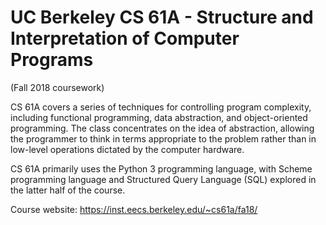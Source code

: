 # UC Berkeley CS 61A - Structure and Interpretation of Computer Programs 
(Fall 2018 coursework)

CS 61A covers a series of techniques for controlling program complexity, including functional programming, data abstraction, and object-oriented programming. The class concentrates on the idea of abstraction, allowing the programmer to think in terms appropriate to the problem rather than in low-level operations dictated by the computer hardware. 

CS 61A primarily uses the Python 3 programming language, with Scheme programming language and Structured Query Language (SQL) explored in the latter half of the course.

Course website: https://inst.eecs.berkeley.edu/~cs61a/fa18/
